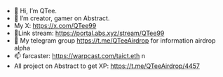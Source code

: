 - 👋 Hi, I’m QTee.
- 👀 I’m creator, gamer on Abstract.
- My X: https://x.com/QTee99
- 🌱Link stream: https://portal.abs.xyz/stream/QTee99 
- 💞️ My telegram group https://t.me/QTeeAirdrop for information airdrop alpha
- 📫 farcaster: https://warpcast.com/taict.eth n
- All project on Abstract to get XP: https://t.me/QTeeAirdrop/4457 


